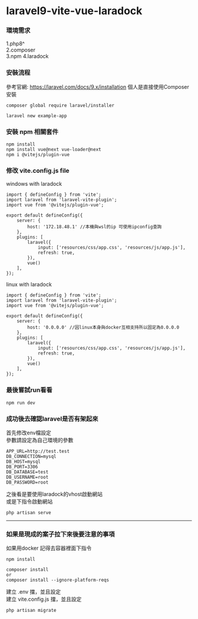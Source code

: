 # laravel9-vite-vue-laradock

### 環境需求
1.php8^   
2.composer   
3.npm
4.laradock

### 安裝流程
參考官網: https://laravel.com/docs/9.x/installation
個人是直接使用Composer安裝
```
composer global require laravel/installer
 
laravel new example-app
```

### 安裝 npm 相關套件
```
npm install
npm install vue@next vue-loader@next
npm i @vitejs/plugin-vue
```
### 修改 vite.config.js file
windows with laradock
```
import { defineConfig } from 'vite';
import laravel from 'laravel-vite-plugin';
import vue from '@vitejs/plugin-vue';

export default defineConfig({
    server: {
        host: '172.18.48.1' //本機與wsl的ip 可使用ipconfig查詢
    },
    plugins: [
        laravel({
            input: ['resources/css/app.css', 'resources/js/app.js'],
            refresh: true,
        }),
        vue()
    ],
});

```
linux with laradock
```
import { defineConfig } from 'vite';
import laravel from 'laravel-vite-plugin';
import vue from '@vitejs/plugin-vue';

export default defineConfig({
    server: {
        host: '0.0.0.0' //因linux本身與docker互相支持所以固定為0.0.0.0
    },
    plugins: [
        laravel({
            input: ['resources/css/app.css', 'resources/js/app.js'],
            refresh: true,
        }),
        vue()
    ],
});
```
### 最後嘗試run看看
```
npm run dev
```
### 成功後去確認laravel是否有架起來
首先修改env檔設定   
參數請設定為自己環境的參數   
```
APP_URL=http://test.test
DB_CONNECTION=mysql
DB_HOST=mysql
DB_PORT=3306
DB_DATABASE=test
DB_USERNAME=root
DB_PASSWORD=root
```
之後看是要使用laradock的vhost啟動網站   
或是下指令啟動網站   
```
php artisan serve
```
---

### 如果是現成的案子拉下來後要注意的事項   
如果用docker 記得去容器裡面下指令   
```
npm install 
```
```
composer install 
or
composer install --ignore-platform-reqs
```
建立 .env 擋，並且設定   
建立 vite.config.js 擋，並且設定   
```
php artisan migrate
```
